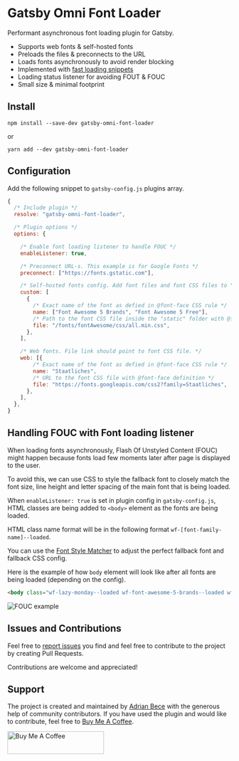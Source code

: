 # Gatsby Omni Font Loader

Performant asynchronous font loading plugin for Gatsby.

* Supports web fonts & self-hosted fonts
* Preloads the files & preconnects to the URL
* Loads fonts asynchronously to avoid render blocking
* Implemented with [fast loading snippets](https://csswizardry.com/2020/05/the-fastest-google-fonts/)
* Loading status listener for avoiding FOUT & FOUC
* Small size & minimal footprint

## Install

`npm install --save-dev gatsby-omni-font-loader`

or

`yarn add --dev gatsby-omni-font-loader`

## Configuration

Add the following snippet to `gatsby-config.js` plugins array.

```js
{
  /* Include plugin */
  resolve: "gatsby-omni-font-loader",

  /* Plugin options */
  options: {

    /* Enable font loading listener to handle FOUC */
    enableListener: true,

    /* Preconnect URL-s. This example is for Google Fonts */
    preconnect: ["https://fonts.gstatic.com"],

    /* Self-hosted fonts config. Add font files and font CSS files to "static" folder */
    custom: [
      {
        /* Exact name of the font as defied in @font-face CSS rule */
        name: ["Font Awesome 5 Brands", "Font Awesome 5 Free"],
        /* Path to the font CSS file inside the "static" folder with @font-face definition */
        file: "/fonts/fontAwesome/css/all.min.css",
      },
    ],

    /* Web fonts. File link should point to font CSS file. */
    web: [{
        /* Exact name of the font as defied in @font-face CSS rule */
        name: "Staatliches",
        /* URL to the font CSS file with @font-face definition */
        file: "https://fonts.googleapis.com/css2?family=Staatliches",
      },
    ],
  },
}
```

## Handling FOUC with Font loading listener

When loading fonts asynchronously, Flash Of Unstyled Content (FOUC) might happen because fonts load few moments later after page is displayed to the user.

To avoid this, we can use CSS to style the fallback font to closely match the font size, line height and letter spacing of the main font that is being loaded.

When `enableListener: true` is set in plugin config in `gatsby-config.js`, HTML classes are being added to `<body>` element as the fonts are being loaded.

HTML class name format will be in the following format `wf-[font-family-name]--loaded`.

You can use the [Font Style Matcher](https://meowni.ca/font-style-matcher/) to adjust the perfect fallback font and fallback CSS config.

Here is the example of how `body` element will look like after all fonts are being loaded (depending on the config).

```html
<body class="wf-lazy-monday--loaded wf-font-awesome-5-brands--loaded wf-font-awesome-5-free--loaded wf-staatliches--loaded wf-henny-penny--loaded">
```

<img alt="FOUC example" src="https://res.cloudinary.com/dazdt97d3/image/upload/v1604140006/fouc.gif">


## Issues and Contributions

Feel free to [report issues](https://github.com/codeAdrian/gatsby-omni-font-loader/issues) you find and feel free to contribute to the project by creating Pull Requests.

Contributions are welcome and appreciated!

## Support

The project is created and maintained by [Adrian Bece](https://codeadrian.github.io/) with the generous help of community contributors. If you have used the plugin and would like to contribute, feel free to [Buy Me A Coffee](https://www.buymeacoffee.com/ubnZ8GgDJ).

<a href="https://www.buymeacoffee.com/ubnZ8GgDJ" target="_blank"><img src="https://cdn.buymeacoffee.com/buttons/default-red.png" alt="Buy Me A Coffee" style="height: 51px !important;width: 217px !important;" ></a>